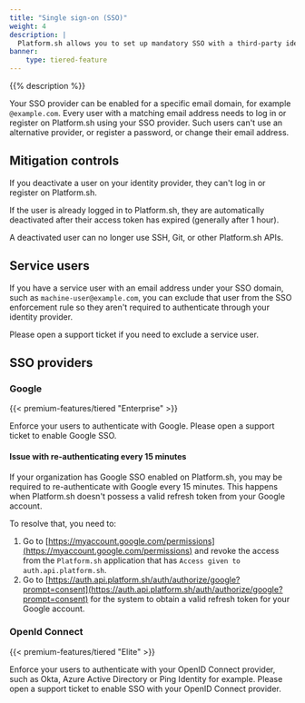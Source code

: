 ```yaml
---
title: "Single sign-on (SSO)"
weight: 4
description: |
  Platform.sh allows you to set up mandatory SSO with a third-party identity provider (IdP) for all your users.
banner: 
    type: tiered-feature
---
```


{{% description %}}

Your SSO provider can be enabled for a specific email domain, for example `@example.com`. Every user with a matching email address needs to log in or register on Platform.sh using your SSO provider. Such users can't use an alternative provider, or register a password, or change their email address.

## Mitigation controls

If you deactivate a user on your identity provider, they can't log in or register on Platform.sh.

If the user is already logged in to Platform.sh, they are automatically deactivated after their access token has expired (generally after 1 hour).

A deactivated user can no longer use SSH, Git, or other Platform.sh APIs.

## Service users

If you have a service user with an email address under your SSO domain, such as `machine-user@example.com`, you can exclude that user from the SSO enforcement rule so they aren't required to authenticate through your identity provider.

Please open a support ticket if you need to exclude a service user.

## SSO providers

### Google

{{< premium-features/tiered "Enterprise" >}}

Enforce your users to authenticate with Google. Please open a support ticket to enable Google SSO.

#### Issue with re-authenticating every 15 minutes

If your organization has Google SSO enabled on Platform.sh, you may be required to re-authenticate with Google every 15 minutes. This happens when Platform.sh doesn't possess a valid refresh token from your Google account. 

To resolve that, you need to:

1. Go to [https://myaccount.google.com/permissions](https://myaccount.google.com/permissions) and revoke the access from the `Platform.sh` application that has `Access given to auth.api.platform.sh`.
2. Go to [https://auth.api.platform.sh/auth/authorize/google?prompt=consent](https://auth.api.platform.sh/auth/authorize/google?prompt=consent) for the system to obtain a valid refresh token for your Google account.

### OpenId Connect

{{< premium-features/tiered "Elite" >}}

Enforce your users to authenticate with your OpenID Connect provider, such as Okta, Azure Active Directory or Ping Identity for example. Please open a support ticket to enable SSO with your OpenID Connect provider.
